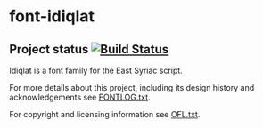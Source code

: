 # font-idiqlat

## Project status [![Build Status](https://build.palaso.org/app/rest/builds/buildType:Fonts_SyriacProto/statusIcon)](https://build.palaso.org/viewType.html?buildTypeId=Fonts_SyriacProto&guest=1)  

Idiqlat is a font family for the East Syriac script.

For more details about this project, including its design history and acknowledgements see [FONTLOG.txt](FONTLOG.txt).

For copyright and licensing information see [OFL.txt](OFL.txt).
